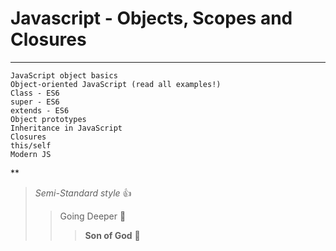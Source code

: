 # Javascript - Objects, Scopes and Closures
***

    JavaScript object basics
    Object-oriented JavaScript (read all examples!)
    Class - ES6
    super - ES6
    extends - ES6
    Object prototypes
    Inheritance in JavaScript
    Closures
    this/self
    Modern JS

**
> _Semi-Standard style_ :+1:
>> Going Deeper :muscle:
>>> __Son of God__ :clap: